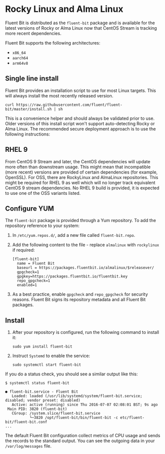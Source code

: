 # Rocky Linux and Alma Linux

Fluent Bit is distributed as the `fluent-bit` package and is available for the latest versions of Rocky or Alma Linux now that CentOS Stream is tracking more recent dependencies.

Fluent Bit supports the following architectures:

- `x86_64`
- `aarch64`
- `arm64v8`

## Single line install

Fluent Bit provides an installation script to use for most Linux targets. This will always install the most recently released version.

```shell
curl https://raw.githubusercontent.com/fluent/fluent-bit/master/install.sh | sh
```

This is a convenience helper and should always be validated prior to use. Older versions of this install script won't support auto-detecting Rocky or Alma Linux. The recommended secure deployment approach is to use the following instructions:

## RHEL 9

From CentOS 9 Stream and later, the CentOS dependencies will update more often than
downstream usage. This might mean that incompatible (more recent) versions are
provided of certain dependencies (for example, OpenSSL). For OSS, there are RockyLinux
and AlmaLinux repositories. This might be required for RHEL 9 as well which will no
longer track equivalent CentOS 9 stream dependencies. No RHEL 9 build is provided, it
is expected to use one of the OSS variants listed.

## Configure YUM

The `fluent-bit` package is provided through a Yum repository. To add the repository reference to your system:

1. In `/etc/yum.repos.d/`, add a new file called `fluent-bit.repo`.
1. Add the following content to the file - replace `almalinux` with `rockylinux` if required:

   ```text
   [fluent-bit]
     name = Fluent Bit
     baseurl = https://packages.fluentbit.io/almalinux/$releasever/
     gpgcheck=1
     gpgkey=https://packages.fluentbit.io/fluentbit.key
     repo_gpgcheck=1
     enabled=1
   ```

1. As a best practice, enable `gpgcheck` and `repo_gpgcheck` for security reasons. Fluent Bit signs its repository metadata and all Fluent Bit packages.

## Install

1. After your repository is configured, run the following command to install it:

   ```shell
   sudo yum install fluent-bit
   ```

1. Instruct `Systemd` to enable the service:

   ```shell
   sudo systemctl start fluent-bit
   ```

If you do a status check, you should see a similar output like this:

```shell
$ systemctl status fluent-bit

● fluent-bit.service - Fluent Bit
   Loaded: loaded (/usr/lib/systemd/system/fluent-bit.service; disabled; vendor preset: disabled)
   Active: active (running) since Thu 2016-07-07 02:08:01 BST; 9s ago
 Main PID: 3820 (fluent-bit)
   CGroup: /system.slice/fluent-bit.service
           └─3820 /opt/fluent-bit/bin/fluent-bit -c etc/fluent-bit/fluent-bit.conf
...
```

The default Fluent Bit configuration collect metrics of CPU usage and sends the records to the standard output. You can see the outgoing data in your `/var/log/messages` file.